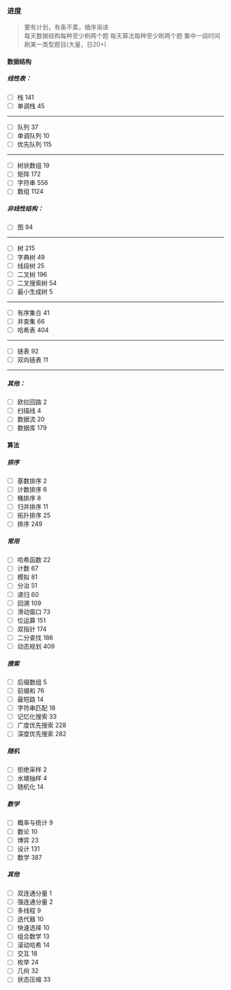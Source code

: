 ### 进度
> 要有计划，有条不紊，循序渐进  
每天数据结构每种至少刷两个题
每天算法每种至少刷两个题
集中一段时间刷某一类型题目(大量，日20+)

#### 数据结构
##### 线性表：
-[ ] 栈	141
-[ ] 单调栈	45
---
-[ ] 队列	37
-[ ] 单调队列	10
-[ ] 优先队列	115
---
-[ ] 树状数组	19
-[ ] 矩阵	172
-[ ] 字符串	556
-[ ] 数组	1124

##### 非线性结构：
-[ ] 图	94
---
-[ ] 树	215
-[ ] 字典树	49
-[ ] 线段树	25
-[ ] 二叉树	196
-[ ] 二叉搜索树	54
-[ ] 最小生成树	5
---
-[ ] 有序集合	41
-[ ] 并查集	66
-[ ] 哈希表	404
---
-[ ] 链表	92
-[ ] 双向链表	11
---
##### 其他：
-[ ] 欧拉回路	2
-[ ] 扫描线	4
-[ ] 数据流	20
-[ ] 数据库	179

#### 算法
##### 排序
-[ ] 基数排序	2
-[ ] 计数排序	6
-[ ] 桶排序	8
-[ ] 归并排序	11
-[ ] 拓扑排序	25
-[ ] 排序	249
##### 常用
-[ ] 哈希函数	22
-[ ] 计数	67
-[ ] 模拟	81
-[ ] 分治	51
-[ ] 递归	60
-[ ] 回溯	109
-[ ] 滑动窗口	73
-[ ] 位运算	151
-[ ] 双指针	174
-[ ] 二分查找	186
-[ ] 动态规划	409
##### 搜索
-[ ] 后缀数组	5
-[ ] 前缀和	76
-[ ] 最短路	14
-[ ] 字符串匹配	18
-[ ] 记忆化搜索	33
-[ ] 广度优先搜索	228
-[ ] 深度优先搜索	282
##### 随机
-[ ] 拒绝采样	2
-[ ] 水塘抽样	4
-[ ] 随机化	14
##### 数学
-[ ] 概率与统计	9
-[ ] 数论	10
-[ ] 博弈	23
-[ ] 设计	131
-[ ] 数学	387
##### 其他
-[ ] 双连通分量	1
-[ ] 强连通分量	2
-[ ] 多线程	9
-[ ] 迭代器	10
-[ ] 快速选择	10
-[ ] 组合数学	13
-[ ] 滚动哈希	14
-[ ] 交互	18
-[ ] 枚举	24
-[ ] 几何	32
-[ ] 状态压缩	33